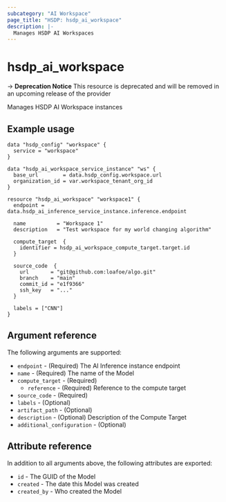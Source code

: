 ```yaml
---
subcategory: "AI Workspace"
page_title: "HSDP: hsdp_ai_workspace"
description: |-
  Manages HSDP AI Workspaces
---
```


# hsdp_ai_workspace

-> **Deprecation Notice** This resource is deprecated and will be removed in an upcoming release of the provider

Manages HSDP AI Workspace instances

## Example usage

```hcl
data "hsdp_config" "workspace" {
  service = "workspace"
}

data "hsdp_ai_workspace_service_instance" "ws" {
  base_url        = data.hsdp_config.workspace.url
  organization_id = var.workspace_tenant_org_id
}

resource "hsdp_ai_workspace" "workspace1" {
  endpoint = data.hsdp_ai_inference_service_instance.inference.endpoint
  
  name          = "Workspace 1"
  description   = "Test workspace for my world changing algorithm"
 
  compute_target  {
    identifier = hsdp_ai_workspace_compute_target.target.id
  }
  
  source_code  {
    url       = "git@github.com:loafoe/algo.git"
    branch    = "main"
    commit_id = "e1f9366"
    ssh_key   = "..."
  }
  
  labels = ["CNN"]
}
```

## Argument reference

The following arguments are supported:

* `endpoint` - (Required) The AI Inference instance endpoint
* `name` - (Required) The name of the Model
* `compute_target` - (Required)
  * `reference` - (Required) Reference to the compute target
* `source_code` - (Required)
* `labels` - (Optional)
* `artifact_path` - (Optional)
* `description` - (Optional) Description of the Compute Target
* `additional_configuration` - (Optional)

## Attribute reference

In addition to all arguments above, the following attributes are exported:

* `id` - The GUID of the Model
* `created` - The date this Model  was created
* `created_by` - Who created the Model
